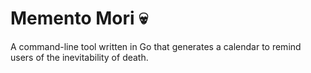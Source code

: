 # Memento Mori 💀
A command-line tool written in Go that generates a calendar to remind users of the inevitability of death. 
